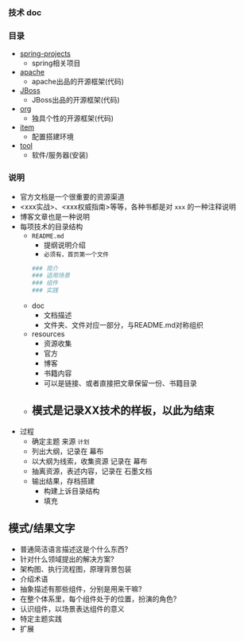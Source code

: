 ### 技术 doc

### 目录
  - [spring-projects](spring-projects/README.md)
    - spring相关项目
  - [apache](apache/README.md)
    - apache出品的开源框架(代码)
  - [JBoss](JBoss/README.md)
    - JBoss出品的开源框架(代码)
  - [org](org/README.md)
    - 独具个性的开源框架(代码)
  - [item](item/README.md)
    - 配置搭建环境 
  - [tool](tool/README.md)
    - 软件/服务器(安装)

### 说明
- 官方文档是一个很重要的资源渠道
- <xxx实战>、<xxx权威指南>等等，各种书都是对 `xxx` 的一种注释说明
- 博客文章也是一种说明
- 每项技术的目录结构
    - `README.md`
        - 提纲说明介绍
        - `必须有，首页第一个文件`
        ````bash
        ### 简介
        ### 适用场景
        ### 组件
        ### 实践
        ````
    - doc
        - 文档描述
        - 文件夹、文件对应一部分，与README.md对称组织
    - resources
        - 资源收集
        - 官方
        - 博客
        - 书籍内容
        - 可以是链接、或者直接把文章保留一份、书籍目录
    - ## 模式是记录XX技术的样板，以此为结束
- 过程
    - 确定主题  来源  `计划`
    - 列出大纲，记录在  幕布
    - 以大纲为线索，收集资源   记录在 幕布
    - 抽离资源，表述内容，记录在 石墨文档
    - 输出结果，存档搭建
        - 构建上诉目录结构
        - 填充

## 模式/结果文字
  - 普通简洁语言描述这是个什么东西?
  - 针对什么领域提出的解决方案?
  - 架构图、执行流程图，原理背景包装
  - 介绍术语
  - 抽象描述有那些组件，分别是用来干嘛?
  - 在整个体系里，每个组件处于的位置，扮演的角色?
  - 认识组件，以场景表达组件的意义
  - 特定主题实践
  - 扩展

